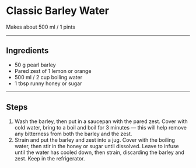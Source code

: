 # Classic Barley Water

Makes about 500 ml / 1 pints

---

## Ingredients

* 50 g pearl barley
* Pared zest of 1 lemon or orange
* 500 ml / 2 cup boiling water
* 1 tbsp runny honey or sugar

---

## Steps

1.  Wash the barley, then put in a saucepan with the pared zest. Cover with cold water, bring to a boil and boil for 3 minutes — this will help remove any bitterness from both the barley and the zest. 
2.  Strain and put the barley and zest into a jug. Cover with the boiling water, then stir in the honey or sugar until dissolved. Leave to infuse until the water has cooled down, then strain, discarding the barley and zest. Keep in the refrigerator.